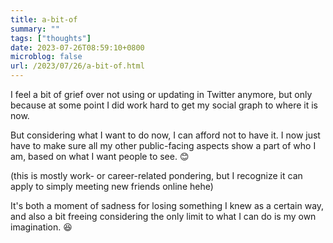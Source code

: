 ```yaml
---
title: a-bit-of
summary: ""
tags: ["thoughts"]
date: 2023-07-26T08:59:10+0800
microblog: false
url: /2023/07/26/a-bit-of.html
---
```


I feel a bit of grief over not using or updating in Twitter anymore, but only because at some point I did work hard to get my social graph to where it is now.

But considering what I want to do now, I can afford not to have it. I now just have to make sure all my other public-facing aspects show a part of who I am, based on what I want people to see. 😊

(this is mostly work- or career-related pondering, but I recognize it can apply to simply meeting new friends online hehe)

It's both a moment of sadness for losing something I knew as a certain way, and also a bit freeing considering the only limit to what I can do is my own imagination. 😆
